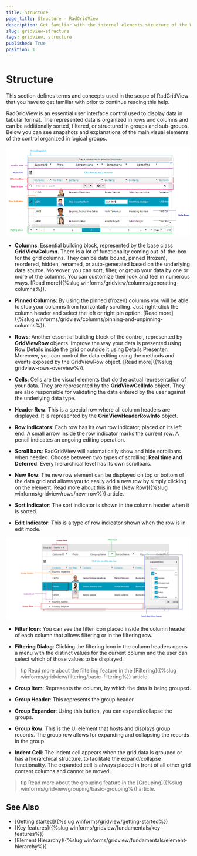 ```yaml
---
title: Structure
page_title: Structure - RadGridView
description: Get familiar with the internal elements structure of the WinForms GridView control.
slug: gridview-structure
tags: gridview, structure
published: True
position: 1 
---
```


# Structure

This section defines terms and concepts used in the scope of RadGridView that you have to get familiar with prior to continue reading this help.

RadGridView is an essential user interface control used to display data in tabular format. The represented data is organized in rows and columns and can be additionally sorted, filtered, or structured in groups and sub-groups. Below you can see snapshots and explanations of the main visual elements of the control organized in logical groups.

![WinForms RadGridView Structure](images/gridview-structure001.png)

* __Columns__: Essential building block, represented by the base class __GridViewColumn__. There is a lot of functionality coming out-of-the-box for the grid columns. They can be data bound, pinned (frozen), reordered, hidden, renamed, or auto-generated based on the underlying data source. Moreover, you can sort, filter, or group your data by one or more of the columns. You can customize their look and feel in numerous ways. [Read more]({%slug winforms/gridview/columns/generating-columns%}).

* __Pinned Columns__: By using the pinned (frozen) columns you will be able to stop your columns from horizontally  scrolling. Just right-click the column header and select the left or right pin option. [Read more]({%slug winforms/gridview/columns/pinning-and-unpinning-columns%}).

* __Rows__: Another essential building block of the control, represented by __GridViewRow__ objects. Improve the way your data is presented using Row Details inside the grid or outside it using Details Presenter. Moreover, you can control the data editing using the methods and events exposed by the GridViewRow object. [Read more]({%slug gridview-rows-overview%}).

* __Cells__: Cells are the visual elements that do the actual representation of your data. They are represented by the __GridViewCellInfo__ object. They are also responsible for validating the data entered by the user against the underlying data type.
            
* __Header Row__: This is a special row where all column headers are displayed. It is represented by the __GridViewHeaderRowInfo__ object.

* __Row Indicators__: Each row has its own row indicator, placed on its left end. A small arrow inside the row indicator marks the current row. A pencil indicates an ongoing editing operation.
            
* __Scroll bars__: RadGridView will automatically show and hide scrollbars when needed. Choose between two types of scrolling: __Real time and Deferred__. Every hierarchical level has its own scrollbars.

* __New Row__: The new row element can be displayed on top or bottom of the data grid and allows you to easily add a new row by simply clicking on the element. Read more about this in the [New Row]({%slug winforms/gridview/rows/new-row%}) article.

* __Sort Indicator__: The sort indicator is shown in the column header when it is sorted. 

* __Edit Indicator__: This is a type of row indicator shown when the row is in edit mode.

![WinForms RadGridView Grouping Filtering Structure](images/gridview-structure002.png)

* __Filter Icon__: You can see the filter icon placed inside the column header of each column that allows filtering or in the filtering row.
            
* __Filtering Dialog__: Clicking the filtering icon in the column headers opens a menu with the distinct values for the current column and the user can select which of those values to be displayed.

>tip Read more about the filtering feature in the [Filtering]({%slug winforms/gridview/filtering/basic-filtering%}) article.

* __Group Item__: Represents the column, by which the data is being grouped.
            
* __Group Header__: This represents the group header.		

* __Group Expander__: Using this button, you can expand/collapse the groups.	

* __Group Row__: This is the UI element that hosts and displays group records. The group row allows for expanding and collapsing the records in the group.

* __Indent Cell__: The indent cell appears when the grid data is grouped or has a hierarchical structure, to facilitate the expand/collapse functionality. The expanded cell is always placed in front of all other grid content columns and cannot be moved.
            
>tip Read more about the grouping feature in the [Grouping]({%slug winforms/gridview/grouping/basic-grouping%}) article.

## See Also

 * [Getting started]({%slug winforms/gridview/getting-started%})
 * [Key features]({%slug winforms/gridview/fundamentals/key-features%})
 * [Element Hierarchy]({%slug winforms/gridview/fundamentals/element-hierarchy%})
